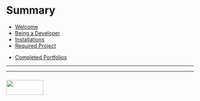 # Summary

* [Welcome](README.md)   
* [Being a Developer](0-being-a-developer.md)   
* [Installations](1-installations.md)  
* [Required Project](2-required-project.md)  
<!-- * [Challenge Project](3-challenge-project.md) -->
<!-- * [Still not enough?](4-still-not-enough.md) -->
* [Completed Portfolios](https://github.com/elewa-academy/April-Precourse/wiki/)


___
___
### <a href="http://elewa.education/blog" target="_blank"><img src="https://user-images.githubusercontent.com/18554853/34921062-506450ae-f97d-11e7-875f-6feeb26ad72d.png" width="100" height="40"/></a>